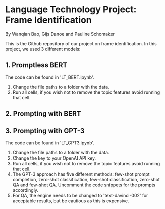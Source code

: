 # Language Technology Project: Frame Identification

By Wanqian Bao, Gijs Danoe and Pauline Schomaker

This is the Github repository of our project on frame identification. In this project, we used 3 different models:

## 1. Promptless BERT

The code can be found in 'LT_BERT.ipynb'.
1. Change the file paths to a folder with the data.
2. Run all cells, if you wish not to remove the topic features avoid running that cell.

## 2. Prompting with BERT

## 3. Prompting with GPT-3

The code can be found in 'LT_GPT3.ipynb'.
1. Change the file paths to a folder with the data.
2. Change the key to your OpenAI API key.
3. Run all cells, if you wish not to remove the topic features avoid running that cell.
4. The GPT-3 approach has five different methods: few-shot prompt completion, zero-shot classification, few-shot classification, zero-shot QA and few-shot QA. Uncomment the code snippets for the prompts accordingly.
5. For QA, the engine needs to be changed to 'text-davinci-002' for acceptable results, but be cautious as this is expensive.
